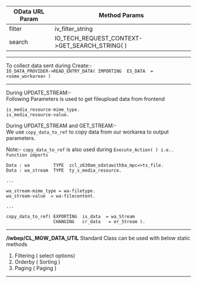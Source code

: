 | OData URL Param | Method Params |
|-----|-----|
| filter | iv_filter_string |
| search | IO_TECH_REQUEST_CONTEXT->GET_SEARCH_STRING( ) |

---

To collect data sent during Create:-<br>
`IO_DATA_PROVIDER->READ_ENTRY_DATA( IMPORTING  ES_DATA  = <some_workarea> )`

---

During UPDATE_STREAM:- <br>
Following Parameters is used to get fileupload data from frontend
```
is_media_resource-mime_type.
is_media_resource-value.
```

During UPDATE_STREAM and GET_STREAM:- <br>
We use `copy_data_to_ref` to copy data from our workarea to output parameters.<br>

Note:- `copy_data_to_ref` is also used during `Execute_Action( ) i.e.. Function imports`

```
Data : wa         TYPE  zcl_z630am_odatawithba_mpc=>ts_file.
Data : wa_stream  TYPE  ty_s_media_resource.

...

wa_stream-mime_type = wa-filetype.
wa_stream-value  = wa-filecontent.

...

copy_data_to_ref( EXPORTING  is_data  = wa_Stream
                  CHANGING   cr_data   = er_Stream ).
```
---

**/iwbep/CL_MGW_DATA_UTIL** Standard Class can be used with below static methods
1. Filtering  ( select options)
2. Orderby ( Sorting  )
3. Paging   ( Paging  )	
---